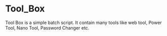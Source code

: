 # Tool_Box
Tool Box is a simple batch script. It contain many tools like  web tool, Power Tool, Nano Tool, Password Changer etc.
